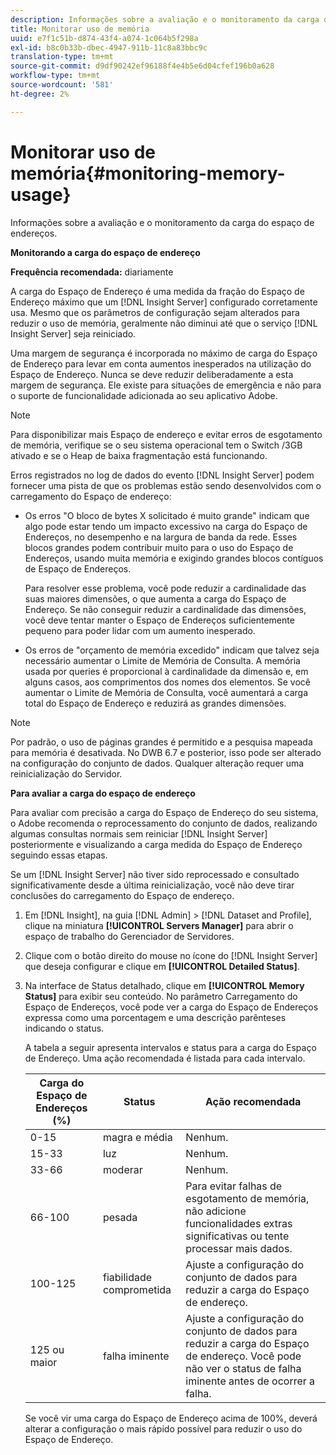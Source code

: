 ```yaml
---
description: Informações sobre a avaliação e o monitoramento da carga do espaço de endereços.
title: Monitorar uso de memória
uuid: e7f1c51b-d874-43f4-a074-1c064b5f298a
exl-id: b8c0b33b-dbec-4947-911b-11c8a83bbc9c
translation-type: tm+mt
source-git-commit: d9df90242ef96188f4e4b5e6d04cfef196b0a628
workflow-type: tm+mt
source-wordcount: '581'
ht-degree: 2%

---
```


# Monitorar uso de memória{#monitoring-memory-usage}

Informações sobre a avaliação e o monitoramento da carga do espaço de endereços.

**Monitorando a carga do espaço de endereço**

**Frequência recomendada:** diariamente

A carga do Espaço de Endereço é uma medida da fração do Espaço de Endereço máximo que um [!DNL Insight Server] configurado corretamente usa. Mesmo que os parâmetros de configuração sejam alterados para reduzir o uso de memória, geralmente não diminui até que o serviço [!DNL Insight Server] seja reiniciado.

Uma margem de segurança é incorporada no máximo de carga do Espaço de Endereço para levar em conta aumentos inesperados na utilização do Espaço de Endereço. Nunca se deve reduzir deliberadamente a esta margem de segurança. Ele existe para situações de emergência e não para o suporte de funcionalidade adicionada ao seu aplicativo Adobe.

>[!NOTE]
>
>Para disponibilizar mais Espaço de endereço e evitar erros de esgotamento de memória, verifique se o seu sistema operacional tem o Switch /3GB ativado e se o Heap de baixa fragmentação está funcionando.

Erros registrados no log de dados do evento [!DNL Insight Server] podem fornecer uma pista de que os problemas estão sendo desenvolvidos com o carregamento do Espaço de endereço:

* Os erros &quot;O bloco de bytes X solicitado é muito grande&quot; indicam que algo pode estar tendo um impacto excessivo na carga do Espaço de Endereços, no desempenho e na largura de banda da rede. Esses blocos grandes podem contribuir muito para o uso do Espaço de Endereços, usando muita memória e exigindo grandes blocos contíguos de Espaço de Endereços.

   Para resolver esse problema, você pode reduzir a cardinalidade das suas maiores dimensões, o que aumenta a carga do Espaço de Endereço. Se não conseguir reduzir a cardinalidade das dimensões, você deve tentar manter o Espaço de Endereços suficientemente pequeno para poder lidar com um aumento inesperado.
* Os erros de &quot;orçamento de memória excedido&quot; indicam que talvez seja necessário aumentar o Limite de Memória de Consulta. A memória usada por queries é proporcional à cardinalidade da dimensão e, em alguns casos, aos comprimentos dos nomes dos elementos. Se você aumentar o Limite de Memória de Consulta, você aumentará a carga total do Espaço de Endereço e reduzirá as grandes dimensões.

>[!NOTE]
>
>Por padrão, o uso de páginas grandes é permitido e a pesquisa mapeada para memória é desativada. No DWB 6.7 e posterior, isso pode ser alterado na configuração do conjunto de dados. Qualquer alteração requer uma reinicialização do Servidor.

**Para avaliar a carga do espaço de endereço**

Para avaliar com precisão a carga do Espaço de Endereço do seu sistema, o Adobe recomenda o reprocessamento do conjunto de dados, realizando algumas consultas normais sem reiniciar [!DNL Insight Server] posteriormente e visualizando a carga medida do Espaço de Endereço seguindo essas etapas.

Se um [!DNL Insight Server] não tiver sido reprocessado e consultado significativamente desde a última reinicialização, você não deve tirar conclusões do carregamento do Espaço de endereço.

1. Em [!DNL Insight], na guia [!DNL Admin] > [!DNL Dataset and Profile], clique na miniatura **[!UICONTROL Servers Manager]** para abrir o espaço de trabalho do Gerenciador de Servidores.
1. Clique com o botão direito do mouse no ícone do [!DNL Insight Server] que deseja configurar e clique em **[!UICONTROL Detailed Status]**.
1. Na interface de Status detalhado, clique em **[!UICONTROL Memory Status]** para exibir seu conteúdo. No parâmetro Carregamento do Espaço de Endereços, você pode ver a carga do Espaço de Endereços expressa como uma porcentagem e uma descrição parênteses indicando o status.

   A tabela a seguir apresenta intervalos e status para a carga do Espaço de Endereço. Uma ação recomendada é listada para cada intervalo.

   | Carga do Espaço de Endereços (%) | Status | Ação recomendada |
   |---|---|---|
   | 0-15 | magra e média | Nenhum. |
   | 15-33 | luz | Nenhum. |
   | 33-66 | moderar | Nenhum. |
   | 66-100 | pesada | Para evitar falhas de esgotamento de memória, não adicione funcionalidades extras significativas ou tente processar mais dados. |
   | 100-125 | fiabilidade comprometida | Ajuste a configuração do conjunto de dados para reduzir a carga do Espaço de endereço. |
   | 125 ou maior | falha iminente | Ajuste a configuração do conjunto de dados para reduzir a carga do Espaço de endereço. Você pode não ver o status de falha iminente antes de ocorrer a falha. |

   Se você vir uma carga do Espaço de Endereço acima de 100%, deverá alterar a configuração o mais rápido possível para reduzir o uso do Espaço de Endereço.
